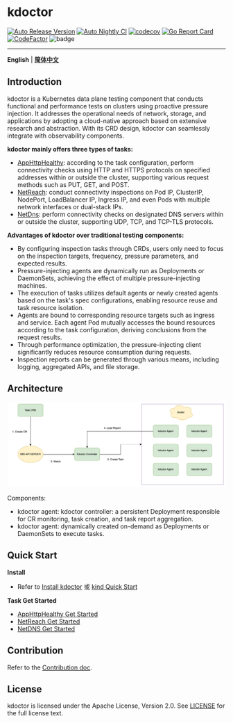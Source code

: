 # kdoctor
[![Auto Release Version](https://github.com/kdoctor-io/kdoctor/actions/workflows/auto-release.yaml/badge.svg)](https://github.com/kdoctor-io/kdoctor/actions/workflows/auto-release.yaml)
[![Auto Nightly CI](https://github.com/kdoctor-io/kdoctor/actions/workflows/auto-nightly-ci.yaml/badge.svg)](https://github.com/kdoctor-io/kdoctor/actions/workflows/auto-nightly-ci.yaml)
[![codecov](https://codecov.io/gh/kdoctor-io/kdoctor/branch/main/graph/badge.svg?token=rLmsuiBLM2)](https://codecov.io/gh/kdoctor-io/kdoctor)
[![Go Report Card](https://goreportcard.com/badge/github.com/kdoctor-io/kdoctor)](https://goreportcard.com/report/github.com/kdoctor-io/kdoctor)
[![CodeFactor](https://www.codefactor.io/repository/github/kdoctor-io/kdoctor/badge)](https://www.codefactor.io/repository/github/kdoctor-io/kdoctor)
![badge](https://img.shields.io/endpoint?url=https://gist.githubusercontent.com/ii2day/0300d0a99d701fec02909d843792e67d/raw/e2ereport.json)

***

**English** | [**简体中文**](./README-zh_CN.md)

## Introduction

kdoctor is a Kubernetes data plane testing component that conducts functional and performance tests on clusters using proactive pressure injection. It addresses the operational needs of network, storage, and applications by adopting a cloud-native approach based on extensive research and abstraction. With its CRD design, kdoctor can seamlessly integrate with observability components.

**kdoctor mainly offers three types of tasks:**
* [AppHttpHealthy](./docs/reference/apphttphealthy.md): according to the task configuration, perform connectivity checks using HTTP and HTTPS protocols on specified addresses within or outside the cluster, supporting various request methods such as PUT, GET, and POST.
* [NetReach](./docs/reference/netreach.md): conduct connectivity inspections on Pod IP, ClusterIP, NodePort, LoadBalancer IP, Ingress IP, and even Pods with multiple network interfaces or dual-stack IPs.
* [NetDns](./docs/reference/netdns.md): perform connectivity checks on designated DNS servers within or outside the cluster, supporting UDP, TCP, and TCP-TLS protocols.

**Advantages of kdoctor over traditional testing components:**
* By configuring inspection tasks through CRDs, users only need to focus on the inspection targets, frequency, pressure parameters, and expected results.
* Pressure-injecting agents are dynamically run as Deployments or DaemonSets, achieving the effect of multiple pressure-injecting machines.
* The execution of tasks utilizes default agents or newly created agents based on the task's spec configurations, enabling resource reuse and task resource isolation.
* Agents are bound to corresponding resource targets such as ingress and service. Each agent Pod mutually accesses the bound resources according to the task configuration, deriving conclusions from the request results.
* Through performance optimization, the pressure-injecting client significantly reduces resource consumption during requests.
* Inspection reports can be generated through various means, including logging, aggregated APIs, and file storage.

## Architecture

<div style="text-align:center">
  <img src="./docs/images/arch.png" alt="Your Image Description">
</div>

Components:
* kdoctor agent: kdoctor controller: a persistent Deployment responsible for CR monitoring, task creation, and task report aggregation.
* kdoctor agent: dynamically created on-demand as Deployments or DaemonSets to execute tasks.

## Quick Start

**Install**
* Refer to [Install kdoctor](./docs/usage/install.md) 或 [kind Quick Start](./docs/usage//get-started-kind.md)

**Task Get Started**
* [AppHttpHealthy Get Started](./docs/usage/apphttphealthy.md)
* [NetReach Get Started](./docs/usage/netreach.md)
* [NetDNS Get Started](./docs/usage/netdns.md)

## Contribution

Refer to the [Contribution doc](./docs/develop/contributing.md).

## License

kdoctor is licensed under the Apache License, Version 2.0. See [LICENSE](./LICENSE) for the full license text.
